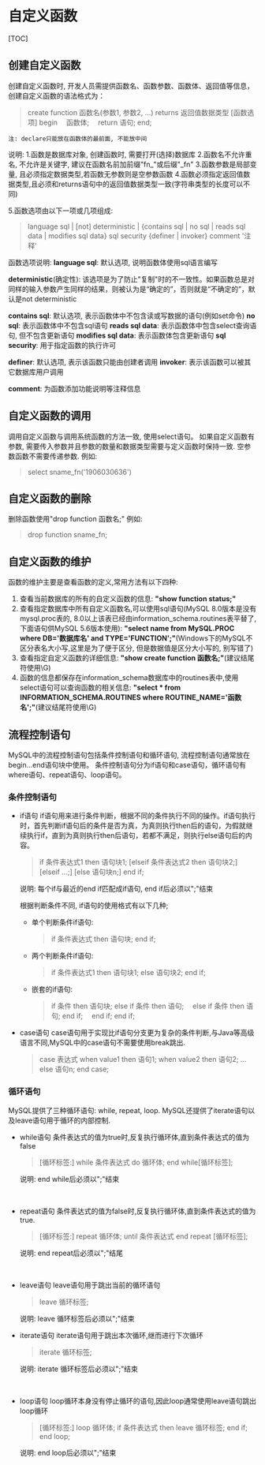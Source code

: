 # 自定义函数

[TOC]

## 创建自定义函数

创建自定义函数时, 开发人员需提供函数名、函数参数、函数体、返回值等信息，创建自定义函数的语法格式为：
> create function 函数名(参数1, 参数2, ...)
> returns 返回值数据类型
> [函数选项]
> begin
> &emsp;函数体;
> &emsp;return 语句;
> end;

`注: declare只能放在函数体的最前面, 不能放中间`

说明:
1.函数是数据库对象, 创建函数时, 需要打开(选择)数据库
2.函数名不允许重名, 不允许是关键字, 建议在函数名前加前缀"fn_"或后缀"_fn"
3.函数参数是局部变量, 且必须指定数据类型,若函数无参数则是空参数函数
4.函数必须指定返回值数据类型,且必须和returns语句中的返回值数据类型一致(字符串类型的长度可以不同)

5.函数选项由以下一项或几项组成:
> language sql
> | [not] deterministic
> | {contains sql | no sql | reads sql data | modifies sql data}
> sql security {definer | invoker}
> comment '注释'

函数选项说明:
**language sql**: 默认选项, 说明函数体使用sql语言编写

**deterministic**(确定性): 该选项是为了防止"复制"时的不一致性。如果函数总是对同样的输入参数产生同样的结果，则被认为是“确定的”，否则就是“不确定的”，默认是not deterministic

**contains sql**: 默认选项, 表示函数体中不包含读或写数据的语句(例如set命令)
**no sql**: 表示函数体中不包含sql语句
**reads sql data**: 表示函数体中包含select查询语句, 但不包含更新语句
**modifies sql data**: 表示函数体包含更新语句
**sql security**: 用于指定函数的执行许可

**definer**: 默认选项, 表示该函数只能由创建者调用
**invoker**: 表示该函数可以被其它数据库用户调用

**comment**: 为函数添加功能说明等注释信息

## 自定义函数的调用

调用自定义函数与调用系统函数的方法一致, 使用select语句。 如果自定义函数有参数, 需要传入参数并且参数的数量和数据类型需要与定义函数时保持一致. 空参数函数不需要传递参数.
例如:
> select sname_fn('1906030636')

## 自定义函数的删除

删除函数使用"drop function 函数名;"
例如:
> drop function sname_fn;

## 自定义函数的维护

函数的维护主要是查看函数的定义,常用方法有以下四种:

1. 查看当前数据库的所有的自定义函数的信息: **"show function status;"**
2. 查看指定数据库中所有自定义函数名,可以使用sql语句(MySQL 8.0版本是没有mysql.proc表的, 8.0以上该表已经由information_schema.routines表平替了, 下面语句供MySQL 5.6版本使用): **"select name from MySQL.PROC where DB='数据库名' and TYPE='FUNCTION';"**(Windows下的MySQL不区分表名大小写,这里是为了便于区分, 但是数据值是区分大小写的, 别写错了)
3. 查看指定自定义函数的详细信息: **"show create function 函数名;"**(建议结尾符使用\G)
4. 函数的信息都保存在information_schema数据库中的routines表中,使用select语句可以查询函数的相关信息: **"select * from INFORMATION_SCHEMA.ROUTINES where ROUTINE_NAME='函数名';"**(建议结尾符使用\G)

## 流程控制语句

MySQL中的流程控制语句包括条件控制语句和循环语句, 流程控制语句通常放在begin...end语句块中使用。
条件控制语句分为if语句和case语句，循环语句有where语句、repeat语句、loop语句。

### 条件控制语句

- if语句
  if语句用来进行条件判断，根据不同的条件执行不同的操作。if语句执行时，首先判断if语句后的条件是否为真，为真则执行then后的语句，为假就继续执行if，直到为真则执行then后语句，若都不满足，则执行else语句后的内容。
  > if 条件表达式1 then 语句块1;
  > [elseif 条件表达式2 then 语句块2;]
  > [elseif ...;]
  > [else 语句块n;]
  > end if;

  说明: 每个if与最近的end if匹配成if语句, end if后必须以";"结束

  根据判断条件不同, if语句的使用格式有以下几种;
  - 单个判断条件if语句:
    > if 条件表达式 then 语句块;
    > end if;
  - 两个判断条件if语句:
    > if 条件表达式1 then 语句块1;
    > else 语句块2;
    > end if;
  - 嵌套的if语句:
    > if 条件 then 语句块;
    > else if 条件 then 语句;
    > &emsp;else if 条件 then 语句; end if;
    > &emsp;end if;
    > end if;
- case语句
  case语句用于实现比if语句分支更为复杂的条件判断,与Java等高级语言不同,MySQL中的case语句不需要使用break跳出.
  > case 表达式
  > when value1 then 语句1;
  > when value2 then 语句2;
  > ...
  > else 语句n;
  > end case;

### 循环语句

MySQL提供了三种循环语句: while, repeat, loop.
MySQL还提供了iterate语句以及leave语句用于循环的内部控制.

- while语句
  条件表达式的值为true时,反复执行循环体,直到条件表达式的值为false
  > [循环标签:] while 条件表达式 do
  > 循环体;
  > end while[循环标签];

  说明: end while后必须以";"结束
<br/>

- repeat语句
  条件表达式的值为false时,反复执行循环体,直到条件表达式的值为true.
  > [循环标签:] repeat
  > 循环体;
  > until 条件表达式
  > end repeat [循环标签];

  说明: end repeat后必须以";"结尾
<br/>

- leave语句
  leave语句用于跳出当前的循环语句
  > leave 循环标签;

  说明: leave 循环标签后必须以";"结束

- iterate语句
  iterate语句用于跳出本次循环,继而进行下次循环
  > iterate 循环标签;

  说明: iterate 循环标签后必须以";"结束
<br/>

- loop语句
  loop循环本身没有停止循环的语句,因此loop通常使用leave语句跳出loop循环
  > [循环标签:] loop
  > 循环体;
  > if 条件表达式 then
  > leave 循环标签;
  > end if;
  > end loop;

  说明: end loop后必须以";"结束
